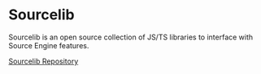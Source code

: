 # Sourcelib
Sourcelib is an open source collection of JS/TS libraries to interface with Source Engine features.

[Sourcelib Repository](https://github.com/source-lib/sourcelib)

